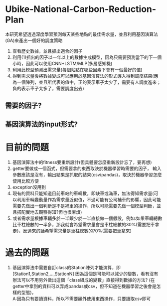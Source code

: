 # Ubike-National-Carbon-Reduction-Plan

本研究希望透過深度學習預測每天某些地點的最佳需求量，並且利用基因演算法(GA)來產出一個好的調度策略

1. 查看歷史數據，並且抓出適合的因子
2. 利用(1)抓出的因子以一年以上的數據生成模型，因為只需要預測當下的下一個小時，因此可以使用CNN+LSTM/MLP(多層感知機)
3. 利用此模型預測出需求量(每個站點在哪些因素下會有一個最好的值)
4. 得到需求量後將數據變成可以應用於基因演算法的形式導入得到調度結果(應為一個陣列，並且所代表的值中，正的表示車子太少了，需要有人調度進來；負的表示車子太多了，需要調度出去)

## 需要的因子?

## 基因演算法的input形式?

# 目前的問題

1. 基因演算法中的fitness要重新設計(但具體要怎麼重新設計忘了，要再想)
2. getter要做成一個函式，但需要拿的東西取決於機器學習時需要的因子，
輸入參數應該是沒有，輸出結果是抓取的結果(csv/pandas)，取決於機器學習怎麼使用比較方便
3. exception沒用到
4. 現有的資料只能知道目前車站的車輛數，即缺車或滿車，無法得知需求量(可以利用車輛變動量作為需求量近似值，不過可能有公司補車的影響，因此可能需要先做出一個判斷是不是補車的操作，所以可能需要先做一個模型判斷，並且搭配實地去觀察得知?但也很麻煩)
5. 或者需求量根據車輛多於一半跟少於一半直接做一個假設，例如:如果車輛總數比車柱總數的一半多，那我就會希望需求量會是車柱總數的30%(需要把車拿走)，反過來的話希望需求量是車柱總數的70%(需要把車拿來)

# 過去的問題
1. 基因演算法中需要自訂class的Station陣列才能演算，即[Station1,Station2,...,StationN]
因為這個是可能可以減少的變數，看有沒有辦法可以不用另外做出這個「class組成的變數」直接得到數據的方法?
(在getter中拿到的資料可以弄成pandas或csv，但不知道在機器學習之後會是怎樣的型態)，  
A:因為只有要讀資料，所以不需要額外使用東西操作，只要讀取csv即可

